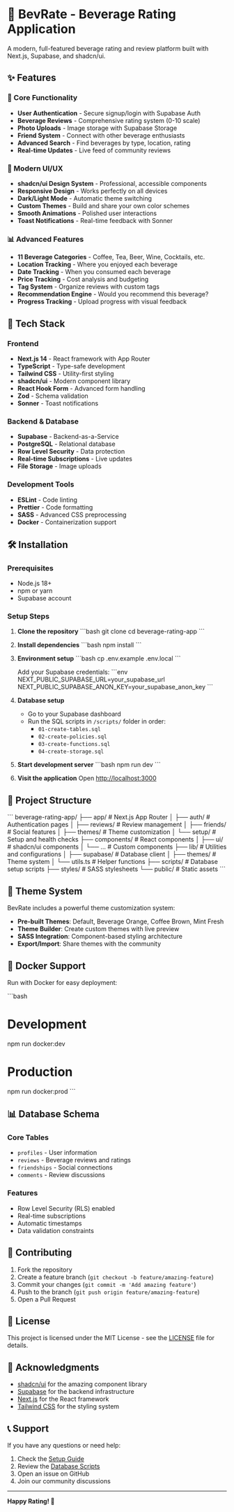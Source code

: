 # 🍹 BevRate - Beverage Rating Application

A modern, full-featured beverage rating and review platform built with Next.js, Supabase, and shadcn/ui.

## ✨ Features

### 🎯 Core Functionality
- **User Authentication** - Secure signup/login with Supabase Auth
- **Beverage Reviews** - Comprehensive rating system (0-10 scale)
- **Photo Uploads** - Image storage with Supabase Storage
- **Friend System** - Connect with other beverage enthusiasts
- **Advanced Search** - Find beverages by type, location, rating
- **Real-time Updates** - Live feed of community reviews

### 🎨 Modern UI/UX
- **shadcn/ui Design System** - Professional, accessible components
- **Responsive Design** - Works perfectly on all devices
- **Dark/Light Mode** - Automatic theme switching
- **Custom Themes** - Build and share your own color schemes
- **Smooth Animations** - Polished user interactions
- **Toast Notifications** - Real-time feedback with Sonner

### 📊 Advanced Features
- **11 Beverage Categories** - Coffee, Tea, Beer, Wine, Cocktails, etc.
- **Location Tracking** - Where you enjoyed each beverage
- **Date Tracking** - When you consumed each beverage
- **Price Tracking** - Cost analysis and budgeting
- **Tag System** - Organize reviews with custom tags
- **Recommendation Engine** - Would you recommend this beverage?
- **Progress Tracking** - Upload progress with visual feedback

## 🚀 Tech Stack

### Frontend
- **Next.js 14** - React framework with App Router
- **TypeScript** - Type-safe development
- **Tailwind CSS** - Utility-first styling
- **shadcn/ui** - Modern component library
- **React Hook Form** - Advanced form handling
- **Zod** - Schema validation
- **Sonner** - Toast notifications

### Backend & Database
- **Supabase** - Backend-as-a-Service
- **PostgreSQL** - Relational database
- **Row Level Security** - Data protection
- **Real-time Subscriptions** - Live updates
- **File Storage** - Image uploads

### Development Tools
- **ESLint** - Code linting
- **Prettier** - Code formatting
- **SASS** - Advanced CSS preprocessing
- **Docker** - Containerization support

## 🛠️ Installation

### Prerequisites
- Node.js 18+ 
- npm or yarn
- Supabase account

### Setup Steps

1. **Clone the repository**
   \`\`\`bash
   git clone <your-repo-url>
   cd beverage-rating-app
   \`\`\`

2. **Install dependencies**
   \`\`\`bash
   npm install
   \`\`\`

3. **Environment setup**
   \`\`\`bash
   cp .env.example .env.local
   \`\`\`
   
   Add your Supabase credentials:
   \`\`\`env
   NEXT_PUBLIC_SUPABASE_URL=your_supabase_url
   NEXT_PUBLIC_SUPABASE_ANON_KEY=your_supabase_anon_key
   \`\`\`

4. **Database setup**
   - Go to your Supabase dashboard
   - Run the SQL scripts in `/scripts/` folder in order:
     - `01-create-tables.sql`
     - `02-create-policies.sql` 
     - `03-create-functions.sql`
     - `04-create-storage.sql`

5. **Start development server**
   \`\`\`bash
   npm run dev
   \`\`\`

6. **Visit the application**
   Open [http://localhost:3000](http://localhost:3000)

## 📁 Project Structure

\`\`\`
beverage-rating-app/
├── app/                    # Next.js App Router
│   ├── auth/              # Authentication pages
│   ├── reviews/           # Review management
│   ├── friends/           # Social features
│   ├── themes/            # Theme customization
│   └── setup/             # Setup and health checks
├── components/            # React components
│   ├── ui/               # shadcn/ui components
│   └── ...               # Custom components
├── lib/                  # Utilities and configurations
│   ├── supabase/         # Database client
│   ├── themes/           # Theme system
│   └── utils.ts          # Helper functions
├── scripts/              # Database setup scripts
├── styles/               # SASS stylesheets
└── public/               # Static assets
\`\`\`

## 🎨 Theme System

BevRate includes a powerful theme customization system:

- **Pre-built Themes**: Default, Beverage Orange, Coffee Brown, Mint Fresh
- **Theme Builder**: Create custom themes with live preview
- **SASS Integration**: Component-based styling architecture
- **Export/Import**: Share themes with the community

## 🐳 Docker Support

Run with Docker for easy deployment:

\`\`\`bash
# Development
npm run docker:dev

# Production
npm run docker:prod
\`\`\`

## 📊 Database Schema

### Core Tables
- `profiles` - User information
- `reviews` - Beverage reviews and ratings
- `friendships` - Social connections
- `comments` - Review discussions

### Features
- Row Level Security (RLS) enabled
- Real-time subscriptions
- Automatic timestamps
- Data validation constraints

## 🤝 Contributing

1. Fork the repository
2. Create a feature branch (`git checkout -b feature/amazing-feature`)
3. Commit your changes (`git commit -m 'Add amazing feature'`)
4. Push to the branch (`git push origin feature/amazing-feature`)
5. Open a Pull Request

## 📝 License

This project is licensed under the MIT License - see the [LICENSE](LICENSE) file for details.

## 🙏 Acknowledgments

- [shadcn/ui](https://ui.shadcn.com/) for the amazing component library
- [Supabase](https://supabase.com/) for the backend infrastructure
- [Next.js](https://nextjs.org/) for the React framework
- [Tailwind CSS](https://tailwindcss.com/) for the styling system

## 📞 Support

If you have any questions or need help:

1. Check the [Setup Guide](http://localhost:3000/setup)
2. Review the [Database Scripts](./scripts/)
3. Open an issue on GitHub
4. Join our community discussions

---

**Happy Rating! 🍹**
